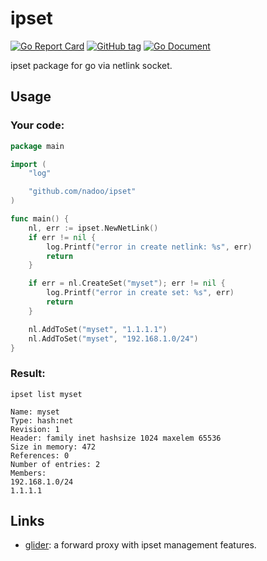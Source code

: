 # ipset

[![Go Report Card](https://goreportcard.com/badge/github.com/nadoo/ipset?style=flat-square)](https://goreportcard.com/report/github.com/nadoo/ipset)
[![GitHub tag](https://img.shields.io/github/v/tag/nadoo/ipset.svg?sort=semver&style=flat-square)](https://github.com/nadoo/ipset/releases)
[![Go Document](https://img.shields.io/badge/go-document-blue.svg?style=flat-square)](https://pkg.go.dev/github.com/nadoo/ipset)

ipset package for go via netlink socket.

## Usage

### Your code:
```Go
package main

import (
	"log"

	"github.com/nadoo/ipset"
)

func main() {
	nl, err := ipset.NewNetLink()
	if err != nil {
		log.Printf("error in create netlink: %s", err)
		return
	}

	if err = nl.CreateSet("myset"); err != nil {
		log.Printf("error in create set: %s", err)
		return
	}

	nl.AddToSet("myset", "1.1.1.1")
	nl.AddToSet("myset", "192.168.1.0/24")
}
```

### Result:
`ipset list myset`

```
Name: myset
Type: hash:net
Revision: 1
Header: family inet hashsize 1024 maxelem 65536
Size in memory: 472
References: 0
Number of entries: 2
Members:
192.168.1.0/24
1.1.1.1
```

## Links

- [glider](https://github.com/nadoo/glider): a forward proxy with ipset management features.